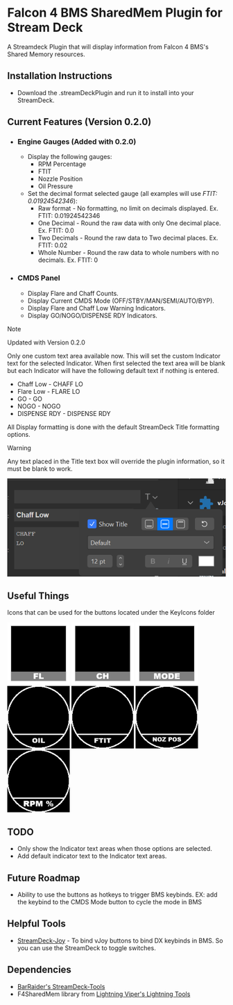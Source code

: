 # Falcon 4 BMS SharedMem Plugin for Stream Deck

A Streamdeck Plugin that will display information from Falcon 4 BMS's Shared Memory resources.

## Installation Instructions
* Download the .streamDeckPlugin and run it to install into your StreamDeck.

## Current Features (Version 0.2.0)

* ### Engine Gauges (Added with 0.2.0)
	* Display the following gauges:
		* RPM Percentage
		* FTIT
		* Nozzle Position
		* Oil Pressure
	* Set the decimal format selected gauge (all examples will use *FTIT: 0.01924542346*):
		* Raw format - No formatting, no limit on decimals displayed. Ex. FTIT: 0.01924542346
		* One Decimal - Round the raw data with only One decimal place. Ex. FTIT: 0.0
		* Two Decimals - Round the raw data to Two decimal places. Ex. FTIT: 0.02
		* Whole Number - Round the raw data to whole numbers with no decimals. Ex. FTIT: 0
		
* ### CMDS Panel
	* Display Flare and Chaff Counts.
	* Display Current CMDS Mode (OFF/STBY/MAN/SEMI/AUTO/BYP).
	* Display Flare and Chaff Low Warning Indicators.
	* Display GO/NOGO/DISPENSE RDY Indicators.

>[!NOTE]
> Updated with Version 0.2.0
>
> Only one custom text area available now. This will set the custom Indicator text for the selected Indicator.
> When first selected the text area will be blank but each Indicator will have the following default text if nothing is entered.
> * Chaff Low - CHAFF LO
> * Flare Low - FLARE LO
> * GO - GO
> * NOGO - NOGO
> * DISPENSE RDY - DISPENSE RDY

All Display formatting is done with the default StreamDeck Title formatting options. 

> [!WARNING]
> Any text placed in the Title text box will override the plugin information, so it must be blank to work.

![Title Format Options](./titleformatoption.png)

## Useful Things
Icons that can be used for the buttons located under the KeyIcons folder

![Flare Icon](./KeyIcons/flareIcon.png)
![Chaff Icon](./KeyIcons/chaffIcon.png)
![Mode Icon](./KeyIcons/modeIcon.png)
![Oil Pressure](./KeyIcons/oil.png)
![FTIT](./KeyIcons/ftit.png)
![Nozzle Position](./KeyIcons/nozpos.png)
![RPM %](./KeyIcons/rpm.png)

## TODO
* Only show the Indicator text areas when those options are selected.
* Add default indicator text to the Indicator text areas.

## Future Roadmap
* Ability to use the buttons as hotkeys to trigger BMS keybinds. EX: add the keybind to the CMDS Mode button to cycle the mode in BMS

## Helpful Tools
* [StreamDeck-Joy](https://github.com/ashupp/Streamdeck-vJoy) - To bind vJoy buttons to bind DX keybinds in BMS. So you can use the StreamDeck to toggle switches.


## Dependencies
* [BarRaider's StreamDeck-Tools](https://github.com/BarRaider/streamdeck-tools)
* F4SharedMem library from [Lightning Viper's Lightning Tools](https://github.com/lightningviper/lightningstools)



